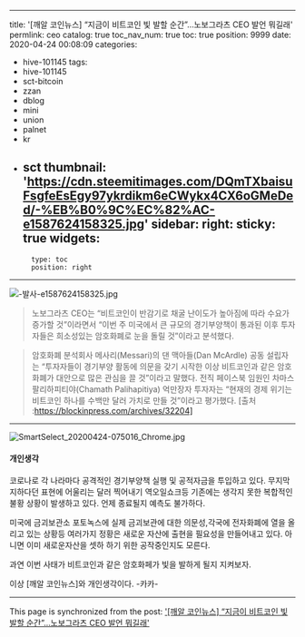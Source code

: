 
---
title: '[깨알 코인뉴스] “지금이 비트코인 빛 발할 순간”…노보그라츠 CEO 발언 뭐길래'
permlink: ceo
catalog: true
toc_nav_num: true
toc: true
position: 9999
date: 2020-04-24 00:08:09
categories:
- hive-101145
tags:
- hive-101145
- sct-bitcoin
- zzan
- dblog
- mini
- union
- palnet
- kr
- sct
thumbnail: 'https://cdn.steemitimages.com/DQmTXbaisuFsgfeEsEgy97ykrdikm6eCWykx4CX6oGMeDed/-%EB%B0%9C%EC%82%AC-e1587624158325.jpg'
sidebar:
    right:
        sticky: true
widgets:
    -
        type: toc
        position: right
---


![-발사-e1587624158325.jpg](https://cdn.steemitimages.com/DQmTXbaisuFsgfeEsEgy97ykrdikm6eCWykx4CX6oGMeDed/-%EB%B0%9C%EC%82%AC-e1587624158325.jpg)

>노보그라츠 CEO는 “비트코인이 반감기로 채굴 난이도가 높아짐에 따라 수요가 증가할 것”이라면서 “이번 주 미국에서 큰 규모의 경기부양책이 통과된 이후 투자자들은 희소성있는 암호화폐로 눈을 돌릴 것”이라고 분석했다.

>암호화폐 분석회사 메사리(Messari)의 댄 맥아들(Dan McArdle) 공동 설립자는 “투자자들이 경기부양 활동에 의문을 갖기 시작한 이상 비트코인과 같은 암호화폐가 대안으로 많은 관심을 끌 것”이라고 말했다. 전직 페이스북 임원인 차마스 팔리하피티야(Chamath Palihapitiya) 억만장자 투자자는 “현재의 경제 위기는 비트코인 하나를 수백만 달러 가치로 만들 것”이라고 평가했다.
[출처 :https://blockinpress.com/archives/32204]

---
![SmartSelect_20200424-075016_Chrome.jpg](https://cdn.steemitimages.com/DQmYR1aogFF5a27CKgEQgvLyVzghSHfJvoCFdeFYBFfmMTS/SmartSelect_20200424-075016_Chrome.jpg)

#### 개인생각

코로나로 각 나라마다 공격적인 경기부양책 실행
및 공적자금을 투입하고 있다.
무지막지하다던 표현에 어울리는  달러 찍어내기
역오일쇼크등 기존에는 생각지 못한 복합적인 불황
상황이 발생하고 있다. 언제 종료될지 예측도 불가하다.

미국에 금괴보관소 포토녹스에 실제 금괴보관에
대한 의문성,각국에 전자화폐에 열을 올리고 있는
상황등 여러가지 정황은 새로운 자산에 출현을
필요성을 만들어내고 있다. 아니면 이미 새로운자산을 셋하 하기 위한 공작중인지도 모른다.

과연 이번 사태가 비트코인과 같은 암호화페가
빛을 발하게 될지 지켜보자.

이상 [깨알 코인뉴스]와 개인생각이다. -카카-

- - -

This page is synchronized from the post: ['[깨알 코인뉴스] “지금이 비트코인 빛 발할 순간”…노보그라츠 CEO 발언 뭐길래'](https://steemit.com/@kibumh/ceo)
